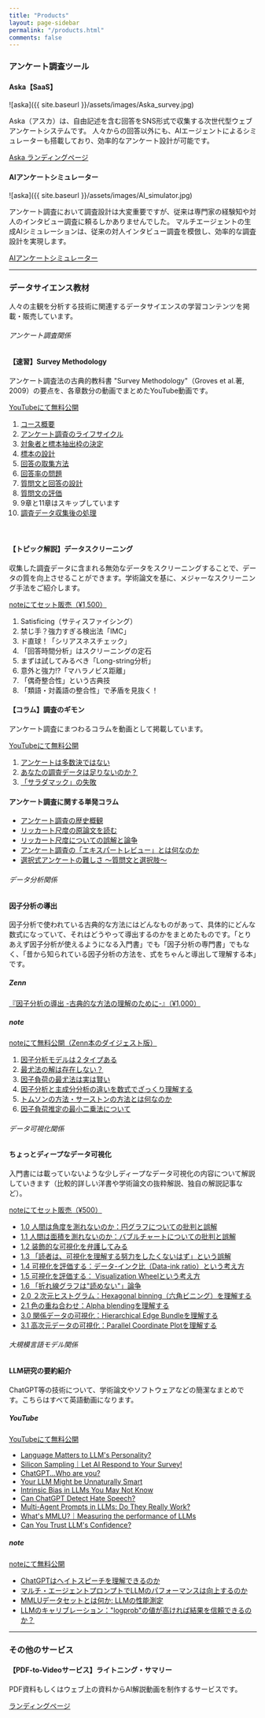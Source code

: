 ```yaml
---
title: "Products"
layout: page-sidebar
permalink: "/products.html"
comments: false
---
```



<h3 class="text-dark font-weight-bold mb-4">アンケート調査ツール</h3>


#### <i class="fa fa-tv text-primary"></i> Aska【SaaS】

![aska]({{ site.baseurl }}/assets/images/Aska_survey.jpg)

Aska（アスカ）は、自由記述を含む回答をSNS形式で収集する次世代型ウェブアンケートシステムです。
人々からの回答以外にも、AIエージェントによるシミュレーターも搭載しており、効率的なアンケート設計が可能です。

<a target="_blank" class="btn btn-warning mb-5" href="https://aska.systems/ja">Aska ランディングページ</a> 

#### <i class="fa fa-tv text-primary"></i> AIアンケートシミュレーター

![aska]({{ site.baseurl }}/assets/images/AI_simulator.jpg)

アンケート調査において調査設計は大変重要ですが、従来は専門家の経験知や対人のインタビュー調査に頼るしかありませんでした。
マルチエージェントの生成AIシミュレーションは、従来の対人インタビュー調査を模倣し、効率的な調査設計を実現します。

<a target="_blank" class="btn btn-warning mb-5" href="https://survey-simulator.studio.site/">AIアンケートシミュレーター</a> 


<!-- #### <i class="fa fa-tv text-primary"></i> [Kaskade【App】]()

![Kaskade]({{ site.baseurl }}/assets/images/Kaskade.jpg)

「Kaskade」（カスケード）は、ユーザー（依頼主）から投稿された動画をレビュアー（経験豊富なコーチ）たちがコメントできるリモート・コーチングツールです。

<a target="_blank" class="btn btn-warning mb-5" href="#">現在準備中です</a>  -->


<!-- #### <i class="fa fa-cubes text-primary"></i> AIアンケートシミュレーター

![AskUs]({{ site.baseurl }}/assets/images/AskUs.jpg)

<a class="btn btn-warning mb-5" href="{{site.baseurl}}/askus">AIアンケートシミュレーター</a>  -->


<hr>

<h3 class="text-dark font-weight-bold mt-6">データサイエンス教材</h3>

人々の主観を分析する技術に関連するデータサイエンスの学習コンテンツを掲載・販売しています。

<h6 class="text-dark font-weight-bold mt-5 mb-4">アンケート調査関係</h6>

#### <i class="fa fa-video text-danger"></i> 【速習】Survey Methodology
アンケート調査法の古典的教科書 "Survey Methodology"（Groves et al.著, 2009）の要点を、各章数分の動画でまとめたYouTube動画です。

<a target="_blank" class="btn btn-warning mb-1" href="https://www.youtube.com/playlist?list=PLzacXZDB9Ruo14T9j-dfSnYPXR7TGOVxM">YouTubeにて無料公開</a> 

1. [コース概要](https://www.youtube.com/watch?v=JlCJH4DYPRA&list=PLzacXZDB9Ruo14T9j-dfSnYPXR7TGOVxM&index=1)
2. [アンケート調査のライフサイクル](https://www.youtube.com/watch?v=fQLQV1avDuI&list=PLzacXZDB9Ruo14T9j-dfSnYPXR7TGOVxM&index=2)
3. [対象者と標本抽出枠の決定](https://www.youtube.com/watch?v=BSh-fcyg1_4&list=PLzacXZDB9Ruo14T9j-dfSnYPXR7TGOVxM&index=3)
4. [標本の設計](https://www.youtube.com/watch?v=bH6DqaRZ_hw&list=PLzacXZDB9Ruo14T9j-dfSnYPXR7TGOVxM&index=4)
5. [回答の取集方法](https://www.youtube.com/watch?v=ivDOVFrczz4&list=PLzacXZDB9Ruo14T9j-dfSnYPXR7TGOVxM&index=5)
6. [回答率の問題](https://www.youtube.com/watch?v=VSyG9HlZXyY&list=PLzacXZDB9Ruo14T9j-dfSnYPXR7TGOVxM&index=6)
7. [質問文と回答の設計](https://www.youtube.com/watch?v=0l55Ya1gwCU&list=PLzacXZDB9Ruo14T9j-dfSnYPXR7TGOVxM&index=7)
8. [質問文の評価](https://www.youtube.com/watch?v=3J5-t0R6I5Q&list=PLzacXZDB9Ruo14T9j-dfSnYPXR7TGOVxM&index=8)
9. <label class="text-gray mb-0">9章と11章はスキップしています</label>
10. [調査データ収集後の処理](https://www.youtube.com/watch?v=4q6NcoMyUps&list=PLzacXZDB9Ruo14T9j-dfSnYPXR7TGOVxM&index=10)

　　

#### <i class="fa fa-video text-danger"></i> 【トピック解説】データスクリーニング
収集した調査データに含まれる無効なデータをスクリーニングすることで、データの質を向上させることができます。学術論文を基に、メジャーなスクリーニング手法をご紹介します。

<a class="btn btn-secondary mb-1" href="https://note.com/tatsurokawamoto/n/n613fa5036081">noteにてセット販売（¥1,500）</a> 

1. Satisficing（サティスファイシング）
2. 禁じ手？強力すぎる検出法「IMC」
3. ド直球！「シリアスネスチェック」
4. 「回答時間分析」はスクリーニングの定石
5. まずは試してみるべき「Long-string分析」
6. 意外と強力!?「マハラノビス距離」
7. 「偶奇整合性」という古典技
8. 「類語・対義語の整合性」で矛盾を見抜く！



#### <i class="fa fa-video text-danger"></i> 【コラム】調査のギモン
アンケート調査にまつわるコラムを動画として掲載しています。

<a target="_blank" class="btn btn-warning mb-1" href="https://www.youtube.com/playlist?list=PLzacXZDB9RupqGQLLd4-JDn6HdBtfstbY">YouTubeにて無料公開</a> 

1. [アンケートは多数決ではない](https://www.youtube.com/watch?v=zbV_O7J-wgw&list=PLzacXZDB9RupqGQLLd4-JDn6HdBtfstbY)
2. [あなたの調査データは足りないのか？](https://www.youtube.com/watch?v=Zaj4gszzEXI&list=PLzacXZDB9RupqGQLLd4-JDn6HdBtfstbY&index=2)
3. [「サラダマック」の失敗](https://www.youtube.com/watch?v=gsQUuZvfQ6s&list=PLzacXZDB9RupqGQLLd4-JDn6HdBtfstbY&index=3)


#### <i class="fa fa-book text-secondary"></i> アンケート調査に関する単発コラム
- [アンケート調査の歴史概観](https://note.com/tatsurokawamoto/n/ndc9f5b9c82a9?magazine_key=md9a5e1426a22)
- [リッカート尺度の原論文を読む](https://note.com/tatsurokawamoto/n/nd0a0dc74a6f3?magazine_key=md9a5e1426a22)
- [リッカート尺度についての誤解と論争](https://note.com/tatsurokawamoto/n/n3aa9c5d4f600?magazine_key=md9a5e1426a22)
- [アンケート調査の「エキスパートレビュー」とは何なのか](https://note.com/tatsurokawamoto/n/nae39d6916dfc?magazine_key=md9a5e1426a22)
- [選択式アンケートの難しさ 〜質問文と選択肢〜](https://note.com/tatsurokawamoto/n/nef79ee1b7ca8?magazine_key=md9a5e1426a22)



<h6 class="text-dark font-weight-bold mt-5 mb-4">データ分析関係</h6>

#### <i class="fa fa-book text-secondary"></i> 因子分析の導出

因子分析で使われている古典的な方法にはどんなものがあって、具体的にどんな数式になっていて、それはどうやって導出するのかをまとめたものです。「とりあえず因子分析が使えるようになる入門書」でも「因子分析の専門書」でもなく、「昔から知られている因子分析の方法を、式をちゃんと導出して理解する本」です。

##### Zenn
<a target="_blank" class="btn btn-secondary mb-2" href="https://zenn.dev/tatsurokawamoto/books/08b2ec4265e3e7">『因子分析の導出 -古典的な方法の理解のために-』（¥1,000）</a> 

##### note
<a target="_blank" class="btn btn-warning mb-1" href="">noteにて無料公開（Zenn本のダイジェスト版）</a> 

1. [因子分析モデルは２タイプある](https://note.com/tatsurokawamoto/n/n0eff266c43bd)
2. [最尤法の解は存在しない？](https://note.com/tatsurokawamoto/n/n8cd8e5deb62e)
3. [因子負荷の最尤法は実は賢い](https://note.com/tatsurokawamoto/n/n87ca6419b213)
4. [因子分析と主成分分析の違いを数式でざっくり理解する](https://note.com/tatsurokawamoto/n/nf8d81565f8c7)
5. [トムソンの方法・サーストンの方法とは何なのか](https://note.com/tatsurokawamoto/n/na14e4493fbbe)
6. [因子負荷推定の最小二乗法について](https://note.com/tatsurokawamoto/n/nf0c870885283)



<h6 class="text-dark font-weight-bold mt-5 mb-4">データ可視化関係</h6>

#### <i class="fa fa-book text-secondary"></i> ちょっとディープなデータ可視化
入門書には載っていないような少しディープなデータ可視化の内容について解説していきます（比較的詳しい洋書や学術論文の抜粋解説、独自の解説記事など）。

<a target="_blank" class="btn btn-secondary mb-1" href="https://note.com/tatsurokawamoto/m/mba6802434f82">noteにてセット販売（¥500）</a> 

- [1.0 人間は角度を測れないのか：円グラフについての批判と誤解](https://note.com/tatsurokawamoto/n/n00625ce422ce?magazine_key=mba6802434f82)
- [1.1 人間は面積を測れないのか：バブルチャートについての批判と誤解](https://note.com/tatsurokawamoto/n/n22b750b4b0f7?magazine_key=mba6802434f82)
- [1.2 装飾的な可視化を弁護してみる](https://note.com/tatsurokawamoto/n/ndc9e801a3437?magazine_key=mba6802434f82)
- [1.3 「読者は、可視化を理解する努力をしたくないはず」という誤解](https://note.com/tatsurokawamoto/n/n3932442cdf3a?magazine_key=mba6802434f82)
- [1.4 可視化を評価する：データ-インク比（Data-ink ratio）という考え方](https://note.com/tatsurokawamoto/n/ndef4569c0e66?magazine_key=mba6802434f82)
- [1.5 可視化を評価する： Visualization Wheelという考え方](https://note.com/tatsurokawamoto/n/n26dc76254666?magazine_key=mba6802434f82)
- [1.6 「折れ線グラフは"読めない"」論争](https://note.com/tatsurokawamoto/n/n2606d6885b1d?magazine_key=mba6802434f82)
- [2.0 ２次元ヒストグラム：Hexagonal binning（六角ビニング）を理解する](https://note.com/tatsurokawamoto/n/n4e7fb8b67db7?magazine_key=mba6802434f82)
- [2.1 色の重ね合わせ：Alpha blendingを理解する](https://note.com/tatsurokawamoto/n/nb922e93dc90e?magazine_key=mba6802434f82)
- [3.0 関係データの可視化：Hierarchical Edge Bundleを理解する](https://note.com/tatsurokawamoto/n/nadef04469a6c?magazine_key=mba6802434f82)
- [3.1 高次元データの可視化：Parallel Coordinate Plotを理解する](https://note.com/tatsurokawamoto/n/nd9c9030ac3c7?magazine_key=mba6802434f82)



<h6 class="text-dark font-weight-bold mt-5 mb-4">大規模言語モデル関係</h6>

#### <i class="fa fa-video text-danger"></i> LLM研究の要約紹介
ChatGPT等の技術について、学術論文やソフトウェアなどの簡潔なまとめです。こちらはすべて英語動画になります。

##### YouTube
<a target="_blank" class="btn btn-warning mb-1" href="https://www.youtube.com/playlist?list=PLE7BfQ3Kqcbwogk7BJoLv2p98jDCUOJvq">YouTubeにて無料公開</a> 

- [Language Matters to LLM's Personality?](https://www.youtube.com/watch?v=7xnKTUK_KPM&list=PLE7BfQ3Kqcbwogk7BJoLv2p98jDCUOJvq&index=8)
- [Silicon Sampling｜Let AI Respond to Your Survey!](https://www.youtube.com/watch?v=qIYvhHGxEFI&list=PLE7BfQ3Kqcbwogk7BJoLv2p98jDCUOJvq&index=9)
- [ChatGPT...Who are you?](https://www.youtube.com/watch?v=zzlzpPxgz6k&list=PLE7BfQ3Kqcbwogk7BJoLv2p98jDCUOJvq&index=10)
- [Your LLM Might be Unnaturally Smart](https://www.youtube.com/watch?v=IGA38gbq02M&list=PLE7BfQ3Kqcbwogk7BJoLv2p98jDCUOJvq&index=11)
- [Intrinsic Bias in LLMs You May Not Know](https://www.youtube.com/watch?v=CmQqR6zOeNs&list=PLE7BfQ3Kqcbwogk7BJoLv2p98jDCUOJvq&index=12)
- [Can ChatGPT Detect Hate Speech?](https://www.youtube.com/watch?v=mkkqSMxWZBg&list=PLE7BfQ3Kqcbwogk7BJoLv2p98jDCUOJvq&index=13)
- [Multi-Agent Prompts in LLMs: Do They Really Work?](https://www.youtube.com/watch?v=ga2Kx1UaAAw&list=PLE7BfQ3Kqcbwogk7BJoLv2p98jDCUOJvq&index=14)
- [What's MMLU?｜Measuring the performance of LLMs](https://www.youtube.com/watch?v=NRKTJrWHkZ4&list=PLE7BfQ3Kqcbwogk7BJoLv2p98jDCUOJvq&index=15)
- [Can You Trust LLM's Confidence?](https://www.youtube.com/watch?v=6fKsHcYhIEY&list=PLE7BfQ3Kqcbwogk7BJoLv2p98jDCUOJvq&index=16)

##### note
<a target="_blank" class="btn btn-warning mb-1" href="https://note.com/tatsurokawamoto/m/m4a1362533df6">noteにて無料公開</a> 

- [ChatGPTはヘイトスピーチを理解できるのか](https://note.com/tatsurokawamoto/n/ncfb42b285330?magazine_key=m4a1362533df6)
- [マルチ・エージェントプロンプトでLLMのパフォーマンスは向上するのか](https://note.com/tatsurokawamoto/n/nfd7ece5cf0ec?magazine_key=m4a1362533df6)
- [MMLUデータセットとは何か: LLMの性能測定](https://note.com/tatsurokawamoto/n/nef9224153df9?magazine_key=m4a1362533df6)
- [LLMのキャリブレーション："logprob"の値が高ければ結果を信頼できるのか？](https://note.com/tatsurokawamoto/n/nc19f75a3c6e6?magazine_key=m4a1362533df6)




<hr>


<h3 class="text-dark font-weight-bold mt-6 mb-4">その他のサービス</h3>


#### <i class="fa fa-tv text-primary"></i>【PDF-to-Videoサービス】ライトニング・サマリー
PDF資料もしくはウェブ上の資料からAI解説動画を制作するサービスです。

<a target="_blank" class="btn btn-warning mb-6" href="https://askaintelligence.wixsite.com/lightning-summary">ランディングページ</a>


